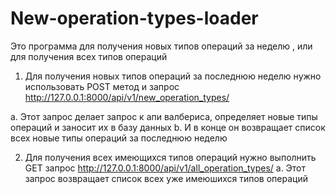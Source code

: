 # New-operation-types-loader
Это программа для получения новых типов операций за неделю , или для получения всех типов операций

1. Для получения новых типов операций за последнюю неделю нужно использовать POST метод и запрос http://127.0.0.1:8000/api/v1/new_operation_types/

  a. Этот запрос делает запрос к апи валбериса, определяет новые типы операций и заносит их в базу данных
  b. И в конце он возвращает список всех новые типы операций за последнюю неделю

2. Для получения всех имеющихся типов операций нужно выполнить GET запрос http://127.0.0.1:8000/api/v1/all_operation_types/
  a. Этот запрос возвращает список всех уже имеюшихся типов операций 
